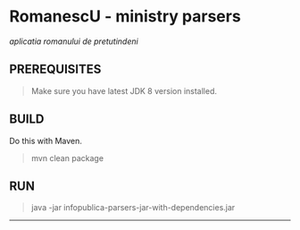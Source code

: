 # RomanescU - ministry parsers
_aplicatia romanului de pretutindeni_

## PREREQUISITES

> Make sure you have latest JDK 8 version installed.

## BUILD

Do this with Maven.

> mvn clean package

## RUN

> java -jar infopublica-parsers-jar-with-dependencies.jar



------
